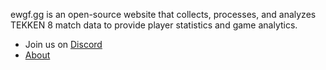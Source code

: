 

ewgf.gg is an open-source website that collects, processes, and analyzes TEKKEN 8 match data to provide player statistics and game analytics. 

* Join us on [Discord](https://discord.gg/EUEnH99har)
* [About](https://www.ewgf.gg/about)
<!--

**Here are some ideas to get you started:**

🙋‍♀️ A short introduction - what is your organization all about?
🌈 Contribution guidelines - how can the community get involved?
👩‍💻 Useful resources - where can the community find your docs? Is there anything else the community should know?
🍿 Fun facts - what does your team eat for breakfast?
🧙 Remember, you can do mighty things with the power of [Markdown](https://docs.github.com/github/writing-on-github/getting-started-with-writing-and-formatting-on-github/basic-writing-and-formatting-syntax)
-->
